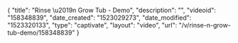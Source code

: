 {
    "title": "Rinse \u2019n Grow Tub - Demo",
    "description": "",
    "videoid": "158348839",
    "date_created": "1523029273",
    "date_modified": "1523320133",
    "type": "captivate",
    "layout": "video",
    "url": "\/v\/rinse-n-grow-tub-demo\/158348839"
}